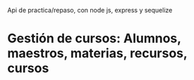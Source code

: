 Api de practica/repaso, con node js, express y sequelize

# Gestión de cursos: Alumnos, maestros, materias, recursos, cursos
